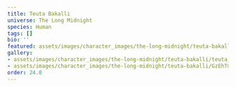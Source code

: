 ```yaml
---
title: Teuta Bakalli
universe: The Long Midnight
species: Human
tags: []
bio: ''
featured: assets/images/character_images/the-long-midnight/teuta-bakalli/teuta_bakalli_sitting.webp
gallery:
- assets/images/character_images/the-long-midnight/teuta-bakalli/teuta_bakalli_sitting.webp
- assets/images/character_images/the-long-midnight/teuta-bakalli/GzEhTmUW0AAghHv.webp
order: 24.0
---
```

